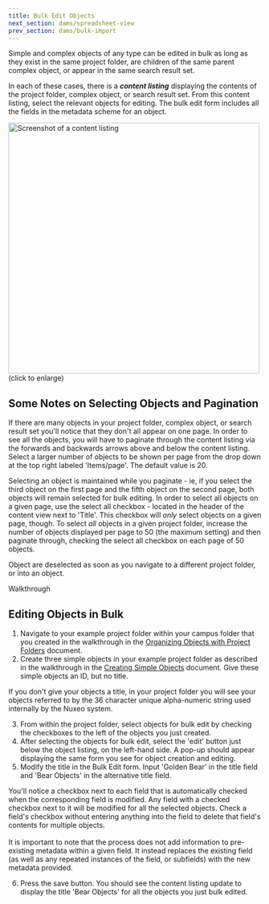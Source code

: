 ```yaml
---
title: Bulk Edit Objects
next_section: dams/spreadsheet-view
prev_section: dams/bulk-import
---
```


Simple and complex objects of any type can be edited in bulk as long as they exist in the same project folder, are children of the same parent complex object, or appear in the same search result set. 

In each of these cases, there is a **_content listing_** displaying the contents of the project folder, complex object, or search result set. From this content listing, select the relevant objects for editing. The bulk edit form includes all the fields in the metadata scheme for an object.

<a class="img-popup" href="{{ site.url }}{{ site.baseurl }}/images/4_bulk-edit.png">
  <img src="{{ site.url }}{{ site.baseurl }}/images/4_bulk-edit.png" alt="Screenshot of a content listing" style="width: 500px">
</a>
<br>(click to enlarge)

## Some Notes on Selecting Objects and Pagination

If there are many objects in your project folder, complex object, or search result set you'll notice that they don't all appear on one page. In order to see all the objects, you will have to paginate through the content listing via the forwards and backwards arrows above and below the content listing. Select a larger number of objects to be shown per page from the drop down at the top right labeled 'Items/page'. The default value is 20. 

Selecting an object is maintained while you paginate - ie, if you select the third object on the first page and the fifth object on the second page, both objects will remain selected for bulk editing. In order to select all objects on a given page, use the select all checkbox - located in the header of the content view next to 'Title'. This checkbox will _only_ select objects on a given page, though. To select _all_ objects in a given project folder, increase the number of objects displayed per page to 50 (the maximum setting) and then paginate through, checking the select all checkbox on each page of 50 objects.

Object are deselected as soon as you navigate to a different project folder, or into an object. 

<div class="walkthrough">Walkthrough</div>

## Editing Objects in Bulk

1. Navigate to your example project folder within your campus folder that you created in the walkthrough in the <a href="{{ site.url }}{{ site.baseurl}}/docs/dams/organization/">Organizing Objects with Project Folders</a> document. 
2. Create three simple objects in your example project folder as described in the walkthrough in the <a href="{{ site.url }}{{ site.baseurl }}/docs/dams/create-objects/">Creating Simple Objects</a> document. Give these simple objects an ID, but no title. 

<div class="note"><p>If you don't give your objects a title, in your project folder you will see your objects referred to by the 36 character unique alpha-numeric string used internally by the Nuxeo system. </p></div>

<ol start="3">
  <li>From within the project folder, select objects for bulk edit by checking the checkboxes to the left of the objects you just created.</li>
  <li>After selecting the objects for bulk edit, select the 'edit' button just below the object listing, on the left-hand side. A pop-up should appear displaying the same form you see for object creation and editing.</li>
  <li>Modify the title in the Bulk Edit form. Input 'Golden Bear' in the title field and 'Bear Objects' in the alternative title field.</li>
</ol>

<div class="note">You'll notice a checkbox next to each field that is automatically checked when the corresponding field is modified. Any field with a checked checkbox next to it will be modified for all the selected objects. Check a field's checkbox without entering anything into the field to delete that field's contents for multiple objects.<br><br>It is important to note that the process does not add information to pre-existing metadata within a given field.  It instead replaces the existing field (as well as any repeated instances of the field, or subfields) with the new metadata provided.</div>

<ol start="6">
  <li>Press the save button. You should see the content listing update to display the title 'Bear Objects' for all the objects you just bulk edited.</li>
</ol>

